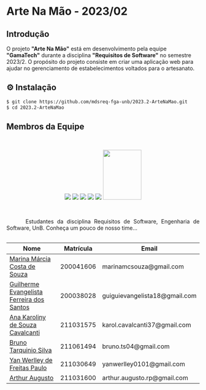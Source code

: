 # Arte Na Mão - 2023/02

## Introdução

O projeto **"Arte Na Mão"** está em desenvolvimento pela equipe **"GamaTech"** durante a disciplina **"Requisitos de Software"** no semestre 2023/2. O propósito do projeto consiste em criar uma aplicação web para ajudar no gerenciamento de estabelecimentos voltados para o artesanato. 



## ⚙️ Instalação
```bash
$ git clone https://github.com/mdsreq-fga-unb/2023.2-ArteNaMao.git
$ cd 2023.2-ArteNaMao
```


## <h2><span style="color: #F3910A;"></span> Membros da Equipe </h2>


<br/>
<p align="center">
     <a href="https://github.com/The-Boss-Nina"> <img src="https://user-images.githubusercontent.com/78980848/268765215-184fd9b7-1d4e-46b8-b891-3460da024389.png"/></a>
     <a href="https://github.com/guinuto"> <img src="https://user-images.githubusercontent.com/78980848/268767567-f7c5bdd2-2680-4a8c-91c8-265cd29c29c0.jpg"/></a>
    <a href="https://github.com/AnaKarolinyCavalcanti"> <img src="https://user-images.githubusercontent.com/78980848/268768459-b6444a7d-7030-4181-9f3a-c21e30ebf8aa.jpg"/></a>
    <a href="https://github.com/brunotarquinio"> <img src="https://user-images.githubusercontent.com/78980848/268769921-c2550a6b-f406-4c04-b92d-522f6bfc4cba.jpg"/></a>
     <a href="https://github.com/YanWerlley"> <img src="https://user-images.githubusercontent.com/78980848/268772682-338e37ae-33f2-4ad7-bb52-3e8496de2a53.jpg"/></a>
     <a href="https://github.com/arthur-augusto"> <img src="https://avatars.githubusercontent.com/u/59586312?v=4" width="100px" height="130px"/></a>
</p>

<br/>

<p style="text-indent: 50px;text-align: justify;">Estudantes da disciplina Requisitos de Software, Engenharia de Software, UnB. Conheça um pouco de nosso time...</p>

<div style="-webkit-display: flex;
       display: flex;
       -webkit-align-items: center;
       align-items: center;
       -webkit-justify-content: center;
       justify-content: center;">

<table>
<thead>
<tr>
<th>Nome</th>
<th>Matrícula</th>
<th>Email</th>
</tr>
</thead>
<tbody>
<tr>
<td><a href="https://github.com/The-Boss-Nina">Marina Márcia Costa de Souza</a></td>
<td>200041606</td>
<td>marinamcsouza@gmail.com</td>
</tr>
<tr>
<td><a href="https://github.com/guinuto">Guilherme Evangelista Ferreira dos Santos</a></td>
<td>200038028</td>
<td>guiguievangelista18@gmail.com</td>
</tr>
<tr>
<td><a href="https://github.com/AnaKarolinyCavalcanti">Ana Karoliny de Souza Cavalcanti</a></td>
<td>211031575</td>
<td>karol.cavalcanti37@gmail.com</td>
</tr>
<tr>
<td><a href="https://github.com/brunotarquinio">Bruno Tarquinio Silva</a></td>
<td>211061494</td>
<td>bruno.ts04@gmail.com</td>
</tr>
<tr>
<td><a href="https://github.com/YanWerlley">Yan Werlley de Freitas Paulo</a></td>
<td>211030649</td>
<td>yanwerlley0101@gmail.com</td>
</tr>
<tr>
<td><a href="https://github.com/arthur-augusto">Arthur Augusto</a></td>
<td>211031600</td>
<td>arthur.augusto.rp@gmail.com</td>
</tr>
</tbody>
</table>
</div>